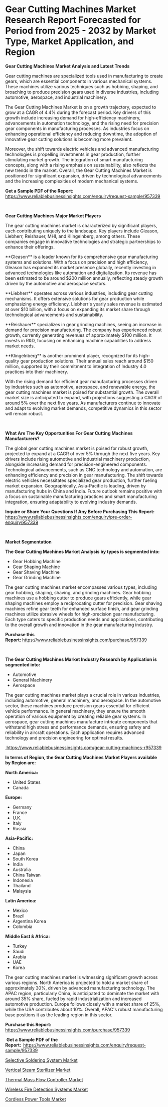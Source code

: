 <p><h1>Gear Cutting Machines Market Research Report Forecasted for Period from 2025 -  2032 by Market Type, Market Application, and Region</h1></p><p><strong>Gear Cutting Machines Market Analysis and Latest Trends</strong></p>
<p><p>Gear cutting machines are specialized tools used in manufacturing to create gears, which are essential components in various mechanical systems. These machines utilize various techniques such as hobbing, shaping, and broaching to produce precision gears used in diverse industries, including automotive, aerospace, and industrial machinery.</p><p>The Gear Cutting Machines Market is on a growth trajectory, expected to grow at a CAGR of 4.4% during the forecast period. Key drivers of this growth include increasing demand for high-efficiency machinery, advancements in automation technology, and the rising need for precision gear components in manufacturing processes. As industries focus on enhancing operational efficiency and reducing downtime, the adoption of innovative gear cutting solutions is becoming more prevalent. </p><p>Moreover, the shift towards electric vehicles and advanced manufacturing technologies is propelling investments in gear production, further stimulating market growth. The integration of smart manufacturing concepts, along with a rising emphasis on sustainability, also reflects the new trends in the market. Overall, the Gear Cutting Machines Market is positioned for significant expansion, driven by technological advancements and the increasing complexities of modern mechanical systems.</p></p>
<p><strong>Get a Sample PDF of the Report:&nbsp;</strong> <a href="https://www.reliablebusinessinsights.com/enquiry/request-sample/957339?utm_campaign=1106&utm_medium=2&utm_source=Github&utm_content=ia&utm_term=21022025&utm_id=gear-cutting-machines">https://www.reliablebusinessinsights.com/enquiry/request-sample/957339</a></p>
<p>&nbsp;</p>
<p><strong>Gear Cutting Machines Major Market Players</strong></p>
<p><p>The gear cutting machines market is characterized by significant players, each contributing uniquely to the landscape. Key players include Gleason, Liebherr, Reishauer, MHI, and Klingelnberg, among others. These companies engage in innovative technologies and strategic partnerships to enhance their offerings.</p><p>**Gleason** is a leader known for its comprehensive gear manufacturing systems and solutions. With a focus on precision and high efficiency, Gleason has expanded its market presence globally, recently investing in advanced technologies like automation and digitalization. Its revenue has been estimated to be around $200 million annually, reflecting steady growth driven by the automotive and aerospace sectors.</p><p>**Liebherr** operates across various industries, including gear cutting mechanisms. It offers extensive solutions for gear production while emphasizing energy efficiency. Liebherr's yearly sales revenue is estimated at over $10 billion, with a focus on expanding its market share through technological advancements and sustainability.</p><p>**Reishauer** specializes in gear grinding machines, seeing an increase in demand for precision manufacturing. The company has experienced robust growth, currently generating revenues of approximately $100 million. It invests in R&D, focusing on enhancing machine capabilities to address market needs.</p><p>**Klingelnberg** is another prominent player, recognized for its high-quality gear production solutions. Their annual sales reach around $150 million, supported by their commitment to integration of Industry 4.0 practices into their machinery.</p><p>With the rising demand for efficient gear manufacturing processes driven by industries such as automotive, aerospace, and renewable energy, the gear cutting machines market is poised for substantial growth. The overall market size is anticipated to expand, with projections suggesting a CAGR of around 5% over the next five years. As manufacturers continue to innovate and adapt to evolving market demands, competitive dynamics in this sector will remain robust.</p></p>
<p>&nbsp;</p>
<p><strong>What Are The Key Opportunities For Gear Cutting Machines Manufacturers?</strong></p>
<p><p>The global gear cutting machines market is poised for robust growth, projected to expand at a CAGR of over 5% through the next five years. Key drivers include rising automotive and industrial machinery production, alongside increasing demand for precision-engineered components. Technological advancements, such as CNC technology and automation, are enhancing efficiency and precision in gear manufacturing. The shift towards electric vehicles necessitates specialized gear production, further fueling market expansion. Geographically, Asia-Pacific is leading, driven by manufacturing hubs in China and India. Future outlook remains positive with a focus on sustainable manufacturing practices and smart manufacturing integration, ensuring adaptability to evolving industry demands.</p></p>
<p><strong>Inquire or Share Your Questions If Any Before Purchasing This Report:</strong> <a href="https://www.reliablebusinessinsights.com/enquiry/pre-order-enquiry/957339?utm_campaign=1106&utm_medium=2&utm_source=Github&utm_content=ia&utm_term=21022025&utm_id=gear-cutting-machines">https://www.reliablebusinessinsights.com/enquiry/pre-order-enquiry/957339</a></p>
<p>&nbsp;</p>
<p><strong>Market Segmentation</strong></p>
<p><strong>The Gear Cutting Machines Market Analysis by types is segmented into:</strong></p>
<p><ul><li>Gear Hobbing Machine</li><li>Gear Shaping Machine</li><li>Gear Shaving Machine</li><li>Gear Grinding Machine</li></ul></p>
<p><p>The gear cutting machines market encompasses various types, including gear hobbing, shaping, shaving, and grinding machines. Gear hobbing machines use a hobbing cutter to produce gears efficiently, while gear shaping machines employ a reciprocating cutter for precision. Gear shaving machines refine gear teeth for enhanced surface finish, and gear grinding machines utilize abrasive wheels for high-precision gear manufacturing. Each type caters to specific production needs and applications, contributing to the overall growth and innovation in the gear manufacturing industry.</p></p>
<p><strong>Purchase this Report:&nbsp;</strong><a href="https://www.reliablebusinessinsights.com/purchase/957339?utm_campaign=1106&utm_medium=2&utm_source=Github&utm_content=ia&utm_term=21022025&utm_id=gear-cutting-machines">https://www.reliablebusinessinsights.com/purchase/957339</a></p>
<p>&nbsp;</p>
<p><strong>The Gear Cutting Machines Market Industry Research by Application is segmented into:</strong></p>
<p><ul><li>Automotive</li><li>General Machinery</li><li>Aerospace</li></ul></p>
<p><p>The gear cutting machines market plays a crucial role in various industries, including automotive, general machinery, and aerospace. In the automotive sector, these machines produce precision gears essential for efficient vehicle performance. In general machinery, they ensure the smooth operation of various equipment by creating reliable gear systems. In aerospace, gear cutting machines manufacture intricate components that withstand high stress and performance demands, ensuring safety and reliability in aircraft operations. Each application requires advanced technology and precision engineering for optimal results.</p></p>
<p><a href="https://www.reliablebusinessinsights.com/gear-cutting-machines-r957339?utm_campaign=1106&utm_medium=2&utm_source=Github&utm_content=ia&utm_term=21022025&utm_id=gear-cutting-machines">&nbsp;https://www.reliablebusinessinsights.com/gear-cutting-machines-r957339</a></p>
<p><strong>In terms of Region, the Gear Cutting Machines Market Players available by Region are:</strong></p>
<p>
    <p> <strong> North America: </strong>
        <ul>
            <li>United States</li>
            <li>Canada</li>
        </ul>
        </p> 
    <p> <strong> Europe: </strong>
        <ul>
            <li>Germany</li>
            <li>France</li>
            <li>U.K.</li>
            <li>Italy</li>
            <li>Russia</li>
        </ul>
        </p> 
    <p> <strong> Asia-Pacific: </strong>
        <ul>
            <li>China</li>
            <li>Japan</li>
            <li>South Korea</li>
            <li>India</li>
            <li>Australia</li>
            <li>China Taiwan</li>
            <li>Indonesia</li>
            <li>Thailand</li>
            <li>Malaysia</li>
        </ul>
        </p> 
    <p> <strong> Latin America: </strong>
        <ul>
            <li>Mexico</li>
            <li>Brazil</li>
            <li>Argentina Korea</li>
            <li>Colombia</li>
        </ul>
        </p> 
    <p> <strong> Middle East & Africa: </strong>
        <ul>
            <li>Turkey</li>
            <li>Saudi</li>
            <li>Arabia</li>
            <li>UAE</li>
            <li>Korea</li>
        </ul>
    </p>
    </p>
<p><p>The gear cutting machines market is witnessing significant growth across various regions. North America is projected to hold a market share of approximately 30%, driven by advanced manufacturing technology. The APAC region, particularly China, is anticipated to dominate the market with around 35% share, fueled by rapid industrialization and increased automotive production. Europe follows closely with a market share of 25%, while the USA contributes about 10%. Overall, APAC's robust manufacturing base positions it as the leading region in this sector.</p></p>
<p><strong>Purchase this Report: </strong><a href="https://www.reliablebusinessinsights.com/purchase/957339?utm_campaign=1106&utm_medium=2&utm_source=Github&utm_content=ia&utm_term=21022025&utm_id=gear-cutting-machines">https://www.reliablebusinessinsights.com/purchase/957339</a></p>
<p>&nbsp;<strong>Get a Sample PDF of the Report:&nbsp;&nbsp;</strong><a href="https://www.reliablebusinessinsights.com/enquiry/request-sample/957339?utm_campaign=1106&utm_medium=2&utm_source=Github&utm_content=ia&utm_term=21022025&utm_id=gear-cutting-machines">https://www.reliablebusinessinsights.com/enquiry/request-sample/957339</a></p>
<p><strong></strong></p>
<p><p><a href="https://github.com/ovitzmincyle/Market-Research-Report-List-1/blob/main/selective-soldering-system-market.md?utm_campaign=1106&utm_medium=2&utm_source=Github&utm_content=ia&utm_term=21022025&utm_id=gear-cutting-machines">Selective Soldering System Market</a></p><p><a href="https://github.com/doljanzwald/Market-Research-Report-List-1/blob/main/vertical-steam-sterilizer-market.md?utm_campaign=1106&utm_medium=2&utm_source=Github&utm_content=ia&utm_term=21022025&utm_id=gear-cutting-machines">Vertical Steam Sterilizer Market</a></p><p><a href="https://github.com/shamstirroc7/Market-Research-Report-List-1/blob/main/thermal-mass-flow-controller-market.md?utm_campaign=1106&utm_medium=2&utm_source=Github&utm_content=ia&utm_term=21022025&utm_id=gear-cutting-machines">Thermal Mass Flow Controller Market</a></p><p><a href="https://github.com/usraceby/Market-Research-Report-List-1/blob/main/wireless-fire-detection-systems-market.md?utm_campaign=1106&utm_medium=2&utm_source=Github&utm_content=ia&utm_term=21022025&utm_id=gear-cutting-machines">Wireless Fire Detection Systems Market</a></p><p><a href="https://github.com/casimbrhelck/Market-Research-Report-List-1/blob/main/cordless-power-tools-market.md?utm_campaign=1106&utm_medium=2&utm_source=Github&utm_content=ia&utm_term=21022025&utm_id=gear-cutting-machines">Cordless Power Tools Market</a></p></p>
